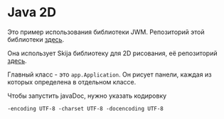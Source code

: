 # Java 2D

Это пример использования библиотеки JWM.
Репозиторий этой библиотеки [здесь](https://github.com/HumbleUI/JWM).

Она использует Skija библиотеку для 2D рисования, её репозиторий
[здесь](https://github.com/JetBrains/skija).

Главный класс - это `app.Application`. Он рисует панели, каждая из которых
определена в отдельном классе.


Чтобы запустить javaDoc, нужно указать кодировку

`-encoding UTF-8 -charset UTF-8 -docencoding UTF-8`
